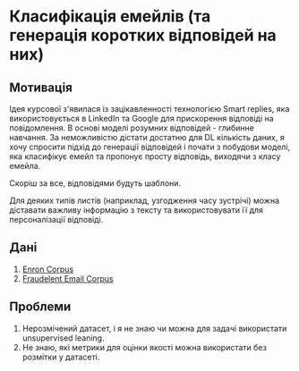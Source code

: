 # Класифікація емейлів (та генерація коротких відповідей на них)

## Мотивація
Ідея курсової з'явилася із зацікавленності технологією Smart replies, яка використовується в LinkedIn та Google для прискорення відповіді на повідомлення. В основі моделі розумних відповідей - глибинне навчання. За неможливістю дістати достатню для DL кількість даних, я хочу спросити підхід до генерації відповідей і почати з побудови моделі, яка класифікує емейл та пропонує просту відповідь, виходячи з класу емейла. 

Скоріш за все, відповідями будуть шаблони. 

Для деяких типів листів (наприклад, узгодження часу зустрічі) можна діставати важливу інформацію з тексту та використовувати її для персоналізації відповіді.

## Дані
1. [Enron Corpus](https://www.cs.cmu.edu/~enron/)
2. [Fraudelent Email Corpus](https://www.kaggle.com/rtatman/fraudulent-email-corpus#__sid=js0)

## Проблеми
1. Нерозмічений датасет, і я не знаю чи можна для задачі використати unsupervised leaning. 
2. Не знаю, які метрики для оцінки якості можна використати без розмітки у датасеті. 